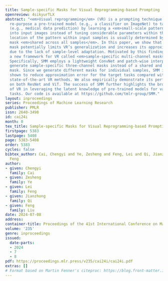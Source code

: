 ```yaml
---
title: Sample-specific Masks for Visual Reprogramming-based Prompting
openreview: 4sikyurTLX
abstract: "<em>Visual reprogramming</em> (VR) is a prompting technique that aims to
  re-purpose a pre-trained model (e.g., a classifier on ImageNet) to target tasks
  (e.g., medical data prediction) by learning a <em>small-scale pattern</em> added
  into input images instead of tuning considerable parameters within the model. The
  location of the pattern within input samples is usually determined by a pre-defined
  mask <em>shared across all samples</em>. In this paper, we show that the shared
  mask potentially limits VR’s generalization and increases its approximation error
  due to the lack of sample-level adaptation. Motivated by this finding, we design
  a new framework for VR called <em>sample-specific multi-channel masks</em> (SMM).
  Specifically, SMM employs a lightweight ConvNet and patch-wise interpolation to
  generate sample-specific three-channel masks instead of a shared and pre-defined
  mask. Since we generate different masks for individual samples, SMM is theoretically
  shown to reduce approximation error for the target tasks compared with existing
  state-of-the-art VR methods. We also empirically demonstrate its performance gain
  on both ResNet and ViT. The success of SMM further highlights the broader applicability
  of VR in leveraging the latent knowledge of pre-trained models for various target
  tasks. Our code is available at https://github.com/tmlr-group/SMM."
layout: inproceedings
series: Proceedings of Machine Learning Research
publisher: PMLR
issn: 2640-3498
id: cai24i
month: 0
tex_title: Sample-specific Masks for Visual Reprogramming-based Prompting
firstpage: 5383
lastpage: 5408
page: 5383-5408
order: 5383
cycles: false
bibtex_author: Cai, Chengyi and Ye, Zesheng and Feng, Lei and Qi, Jianzhong and Liu,
  Feng
author:
- given: Chengyi
  family: Cai
- given: Zesheng
  family: Ye
- given: Lei
  family: Feng
- given: Jianzhong
  family: Qi
- given: Feng
  family: Liu
date: 2024-07-08
address:
container-title: Proceedings of the 41st International Conference on Machine Learning
volume: '235'
genre: inproceedings
issued:
  date-parts:
  - 2024
  - 7
  - 8
pdf: https://proceedings.mlr.press/v235/cai24i/cai24i.pdf
extras: []
# Format based on Martin Fenner's citeproc: https://blog.front-matter.io/posts/citeproc-yaml-for-bibliographies/
---
```


